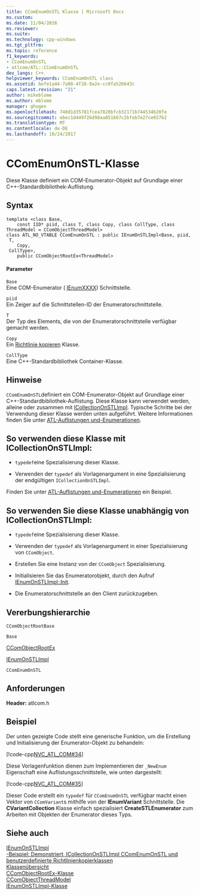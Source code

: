 ```yaml
---
title: CComEnumOnSTL Klasse | Microsoft Docs
ms.custom: 
ms.date: 11/04/2016
ms.reviewer: 
ms.suite: 
ms.technology: cpp-windows
ms.tgt_pltfrm: 
ms.topic: reference
f1_keywords:
- CComEnumOnSTL
- atlcom/ATL::CComEnumOnSTL
dev_langs: C++
helpviewer_keywords: CComEnumOnSTL class
ms.assetid: befe1a44-7a00-4f28-9a2e-cc0fa526643c
caps.latest.revision: "21"
author: mikeblome
ms.author: mblome
manager: ghogen
ms.openlocfilehash: 740d1d35781fcea7820bfcb32171b744534b20fe
ms.sourcegitcommit: ebec1d449f2bd98aa851667c2bfeb7e27ce657b2
ms.translationtype: MT
ms.contentlocale: de-DE
ms.lasthandoff: 10/24/2017
---
```

# <a name="ccomenumonstl-class"></a>CComEnumOnSTL-Klasse
Diese Klasse definiert ein COM-Enumerator-Objekt auf Grundlage einer C++-Standardbibliothek-Auflistung.  
  
## <a name="syntax"></a>Syntax  
  
```
template <class Base,
    const IID* piid, class T, class Copy, class CollType, class ThreadModel = CComObjectThreadModel>  
class ATL_NO_VTABLE CComEnumOnSTL : public IEnumOnSTLImpl<Base, piid,
 T,
    Copy,
 CollType>,
    public CComObjectRootEx<ThreadModel>
```  
  
#### <a name="parameters"></a>Parameter  
 `Base`  
 Eine COM-Enumerator ( [IEnumXXXX](https://msdn.microsoft.com/library/ms680089.aspx)) Schnittstelle.  
  
 `piid`  
 Ein Zeiger auf die Schnittstellen-ID der Enumeratorschnittstelle.  
  
 `T`  
 Der Typ des Elements, die von der Enumeratorschnittstelle verfügbar gemacht werden.  
  
 `Copy`  
 Ein [Richtlinie kopieren](../../atl/atl-copy-policy-classes.md) Klasse.  
  
 `CollType`  
 Eine C++-Standardbibliothek Container-Klasse.  
  
## <a name="remarks"></a>Hinweise  
 `CComEnumOnSTL`definiert ein COM-Enumerator-Objekt auf Grundlage einer C++-Standardbibliothek-Auflistung. Diese Klasse kann verwendet werden, alleine oder zusammen mit [ICollectionOnSTLImpl](../../atl/reference/icollectiononstlimpl-class.md). Typische Schritte bei der Verwendung dieser Klasse werden unten aufgeführt. Weitere Informationen finden Sie unter [ATL-Auflistungen und-Enumerationen](../../atl/atl-collections-and-enumerators.md).  
  
## <a name="to-use-this-class-with-icollectiononstlimpl"></a>So verwenden diese Klasse mit ICollectionOnSTLImpl:  
  
- `typedef`eine Spezialisierung dieser Klasse.  
  
-   Verwenden der `typedef` als Vorlagenargument in eine Spezialisierung der endgültigen `ICollectionOnSTLImpl`.  
  
 Finden Sie unter [ATL-Auflistungen und-Enumerationen](../../atl/atl-collections-and-enumerators.md) ein Beispiel.  
  
## <a name="to-use-this-class-independently-of-icollectiononstlimpl"></a>So verwenden Sie diese Klasse unabhängig von ICollectionOnSTLImpl:  
  
- `typedef`eine Spezialisierung dieser Klasse.  
  
-   Verwenden der `typedef` als Vorlagenargument in einer Spezialisierung von `CComObject`.  
  
-   Erstellen Sie eine Instanz von der `CComObject` Spezialisierung.  
  
-   Initialisieren Sie das Enumeratorobjekt, durch den Aufruf [IEnumOnSTLImpl::Init](../../atl/reference/ienumonstlimpl-class.md#init).  
  
-   Die Enumeratorschnittstelle an den Client zurückzugeben.  
  
## <a name="inheritance-hierarchy"></a>Vererbungshierarchie  
 `CComObjectRootBase`  
  
 `Base`  
  
 [CComObjectRootEx](../../atl/reference/ccomobjectrootex-class.md)  
  
 [IEnumOnSTLImpl](../../atl/reference/ienumonstlimpl-class.md)  
  
 `CComEnumOnSTL`  
  
## <a name="requirements"></a>Anforderungen  
 **Header:** atlcom.h  
  
## <a name="example"></a>Beispiel  
 Der unten gezeigte Code stellt eine generische Funktion, um die Erstellung und Initialisierung der Enumerator-Objekt zu behandeln:  
  
 [!code-cpp[NVC_ATL_COM#34](../../atl/codesnippet/cpp/ccomenumonstl-class_1.h)]  
  
 Diese Vorlagenfunktion dienen zum Implementieren der `_NewEnum` Eigenschaft eine Auflistungsschnittstelle, wie unten dargestellt:  
  
 [!code-cpp[NVC_ATL_COM#35](../../atl/codesnippet/cpp/ccomenumonstl-class_2.h)]  
  
 Dieser Code erstellt ein `typedef` für `CComEnumOnSTL` verfügbar macht einen Vektor von `CComVariant`s mithilfe von der **IEnumVariant** Schnittstelle. Die **CVariantCollection** Klasse einfach spezialisiert **CreateSTLEnumerator** zum Arbeiten mit Objekten der Enumerator dieses Typs.  
  
## <a name="see-also"></a>Siehe auch  
 [IEnumOnSTLImpl](../../atl/reference/ienumonstlimpl-class.md)   
 [-Beispiel: Demonstriert, ICollectionOnSTLImpl CComEnumOnSTL und benutzerdefinierte Richtlinienkopierklassen](../../visual-cpp-samples.md)   
 [Klassenübersicht](../../atl/atl-class-overview.md)   
 [CComObjectRootEx-Klasse](../../atl/reference/ccomobjectrootex-class.md)   
 [CComObjectThreadModel](atl-typedefs.md#ccomobjectthreadmodel)   
 [IEnumOnSTLImpl-Klasse](../../atl/reference/ienumonstlimpl-class.md)
